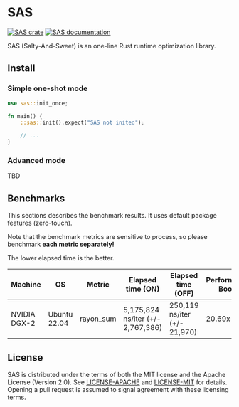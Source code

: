 # SAS

[![SAS crate](https://img.shields.io/crates/v/sas.svg)](https://crates.io/crates/sas)
[![SAS documentation](https://docs.rs/sas/badge.svg)](https://docs.rs/sas)

SAS (Salty-And-Sweet) is an one-line Rust runtime optimization library.

## Install

### Simple one-shot mode

```rust
use sas::init_once;

fn main() {
    ::sas::init().expect("SAS not inited");

    // ...
}
```

### Advanced mode

TBD

## Benchmarks

This sections describes the benchmark results. It uses default package features (zero-touch).

Note that the benchmark metrics are sensitive to process, so please benchmark **each metric separately!**

The lower elapsed time is the better.

| Machine      | OS           | Metric    | Elapsed time (ON)                 | Elapsed time (OFF)           | Performance Boost |
| ------------ | ------------ | --------- | --------------------------------- | ---------------------------- | ----------------- |
| NVIDIA DGX-2 | Ubuntu 22.04 | rayon_sum | 5,175,824 ns/iter (+/- 2,767,386) | 250,119 ns/iter (+/- 21,970) | 20.69x            |

## License

SAS is distributed under the terms of both the MIT license and the
Apache License (Version 2.0). See [LICENSE-APACHE](LICENSE-APACHE) and
[LICENSE-MIT](LICENSE-MIT) for details. Opening a pull request is
assumed to signal agreement with these licensing terms.
